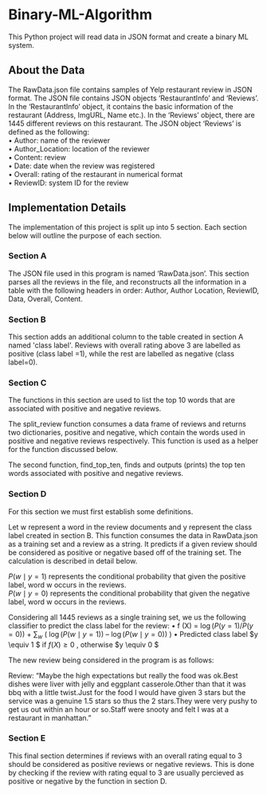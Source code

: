 # Binary-ML-Algorithm

This Python project will read data in JSON format and create a binary ML system.

## About the Data

The RawData.json file contains samples of Yelp restaurant review in JSON format. The JSON file contains JSON objects ‘RestaurantInfo’ and ‘Reviews’. In the ‘RestaurantInfo’ object, it contains the basic information of the restaurant (Address, ImgURL, Name etc.). In the ‘Reviews’ object, there are 1445 different reviews on this restaurant. The JSON object ‘Reviews’ is defined as the following:  
  • Author: name of the reviewer  
  • Author_Location: location of the reviewer  
  • Content: review  
  • Date: date when the review was registered  
  • Overall: rating of the restaurant in numerical format  
  • ReviewID: system ID for the review  
  
## Implementation Details

The implementation of this project is split up into 5 section. Each section below will outline the purpose of each section.

### Section A

The JSON file used in this program is named ‘RawData.json’. This section parses all the reviews in the file, and reconstructs all the information in a table with the following headers in order: Author, Author Location, ReviewID, Data, Overall, Content.

### Section B

This section adds an additional column to the table created in section A named 'class label'. Reviews with overall rating above 3 are labelled as positive (class label =1), while the rest are labelled as negative (class label=0).

### Section C

The functions in this section are used to list the top 10 words that are associated with positive and negative reviews. 

The split_review function consumes a data frame of reviews and returns two dictionaries, positive and negative, which contain the words used in positive and negative reviews respectively. This function is used as a helper for the function discussed below.

The second function, find_top_ten, finds and outputs (prints) the top ten words associated with positive and negative reviews. 

### Section D

For this section we must first establish some definitions. 

Let w represent a word in the review documents and y represent the class label created in section B. This function consumes the data in RawData.json as a training set and a review as a string. It predicts if a given review should be considered as positive or negative based off of the training set. The calculation is described in detail below.

$P ( w \mid y = 1)$ represents the conditional probability that given the positive label, word w occurs in the reviews.  
$P ( w \mid y = 0)$ represents the conditional probability that given the negative label, word w occurs in the reviews.  

Considering all 1445 reviews as a single training set, we us the following classifier to predict the class label for the review:
  • f (X) = $\log(P(y=1)/P(y=0))$ + $\sum_{w}$ ( $\log(P(w \mid y=1))$ – $\log(P(w \mid y=0))$ )
  • Predicted class label $y \equiv 1 $ if $f(X) ≥ 0$ , otherwise $y \equiv 0 $
  
The new review being considered in the program is as follows:

Review:
“Maybe the high expectations but really the food was ok.Best dishes were liver with jelly and eggplant casserole.Other than that it was bbq with a little twist.Just for the food I would have given 3 stars but the service was a genuine 1.5 stars so thus the 2 stars.They were very pushy to get us out within an hour or so.Staff were snooty and felt I was at a restaurant in manhattan.”

### Section E

This final section determines if reviews with an overall rating equal to 3 should be considered as positive reviews or negative reviews. This is done by checking if the review with rating equal to 3 are usually percieved as positive or negative by the function in section D.

